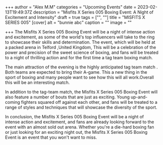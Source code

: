 +++
author = "Alex M.M"
categories = "Upcoming Events"
date = 2023-02-13T19:49:37Z
description = "Misfits X Series 005 Boxing Event: A Night of Excitement and Intensity"
draft = true
tags = ["", ""]
title = "MISFITS X SERIES 005"
[cover]
alt = "bunnie abc"
caption = ""
image = ""

+++
The Misfits X Series 005 Boxing Event will be a night of intense action and excitement, as some of the world's top influencers will take to the ring to showcase their skills and determination. The event, which will be held at a packed arena in Telford ,United Kingdom, This will be a celebration of the power and precision of the sweet science of boxing, and fans will be treated to a night of thrilling action and for the first time a tag team boxing match.

The main attraction of the evening is the highly anticipated tag team match . Both teams are expected to bring their A-game. This a new thing in the sport of boxing and many people want to see how this will all work.Overall this will be an interesting match.

In addition to the tag-team match, the Misfits X Series 005 Boxing Event will also feature a number of bouts that are just as exciting. Young up-and-coming fighters squared off against each other, and fans will be treated to a range of styles and techniques that will showcase the diversity of the sport.

In conclusion, the Misfits X Series 005 Boxing Event will be a night of intense action and excitement, and fans are already looking forward to the event with an almost sold out arena. Whether you're a die-hard boxing fan or just looking for an exciting night out, the Misfits X Series 005 Boxing Event is an event that you won't want to miss.